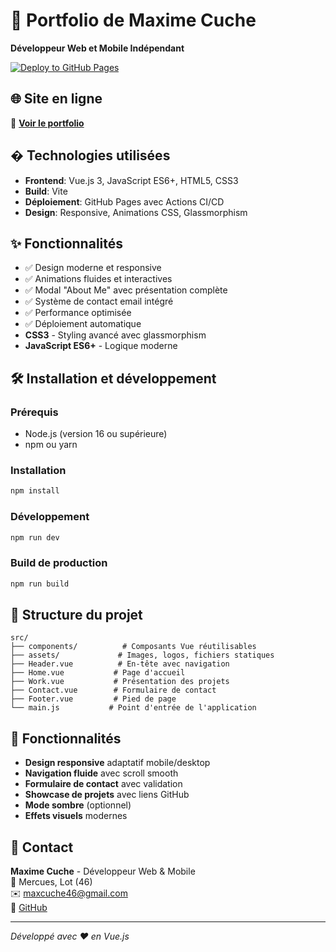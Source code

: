 # 🚀 Portfolio de Maxime Cuche

**Développeur Web et Mobile Indépendant**

[![Deploy to GitHub Pages](https://github.com/Badkush/PORTFOLIO/actions/workflows/deploy.yml/badge.svg)](https://github.com/Badkush/PORTFOLIO/actions/workflows/deploy.yml)

## 🌐 Site en ligne

🔗 **[Voir le portfolio](https://badkush.github.io/PORTFOLIO/)**

## �️ Technologies utilisées

- **Frontend**: Vue.js 3, JavaScript ES6+, HTML5, CSS3
- **Build**: Vite
- **Déploiement**: GitHub Pages avec Actions CI/CD
- **Design**: Responsive, Animations CSS, Glassmorphism

## ✨ Fonctionnalités

- ✅ Design moderne et responsive
- ✅ Animations fluides et interactives
- ✅ Modal "About Me" avec présentation complète
- ✅ Système de contact email intégré
- ✅ Performance optimisée
- ✅ Déploiement automatique
- **CSS3** - Styling avancé avec glassmorphism
- **JavaScript ES6+** - Logique moderne

## 🛠️ Installation et développement

### Prérequis
- Node.js (version 16 ou supérieure)
- npm ou yarn

### Installation
```sh
npm install
```

### Développement
```sh
npm run dev
```

### Build de production
```sh
npm run build
```

## 📁 Structure du projet
```
src/
├── components/          # Composants Vue réutilisables
├── assets/             # Images, logos, fichiers statiques
├── Header.vue          # En-tête avec navigation
├── Home.vue           # Page d'accueil
├── Work.vue           # Présentation des projets
├── Contact.vue        # Formulaire de contact
├── Footer.vue         # Pied de page
└── main.js           # Point d'entrée de l'application
```

## 🎨 Fonctionnalités
- **Design responsive** adaptatif mobile/desktop
- **Navigation fluide** avec scroll smooth
- **Formulaire de contact** avec validation
- **Showcase de projets** avec liens GitHub
- **Mode sombre** (optionnel)
- **Effets visuels** modernes

## 📧 Contact
**Maxime Cuche** - Développeur Web & Mobile  
📍 Mercues, Lot (46)  
✉️ maxcuche46@gmail.com  
🔗 [GitHub](https://github.com/Badkush)

---
*Développé avec ❤️ en Vue.js*
